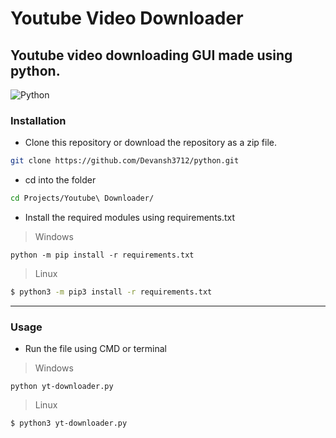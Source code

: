 # Youtube Video Downloader

## Youtube video downloading GUI made using python.

![Python](https://img.shields.io/badge/-Python-000000?style=flat&logo=python)

### Installation

- Clone this repository or download the repository as a zip file.

```bash
git clone https://github.com/Devansh3712/python.git
```
- cd into the folder

```bash
cd Projects/Youtube\ Downloader/
```

- Install the required modules using requirements.txt

> Windows

```shell
python -m pip install -r requirements.txt
```

> Linux

```bash
$ python3 -m pip3 install -r requirements.txt
```

---

### Usage 

- Run the file using CMD or terminal

> Windows

```shell
python yt-downloader.py
```

> Linux

```bash
$ python3 yt-downloader.py
```
